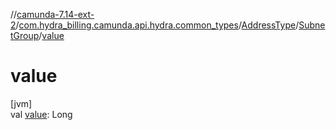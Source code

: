 //[camunda-7.14-ext-2](../../../../index.md)/[com.hydra_billing.camunda.api.hydra.common_types](../../index.md)/[AddressType](../index.md)/[SubnetGroup](index.md)/[value](value.md)

# value

[jvm]\
val [value](value.md): Long
